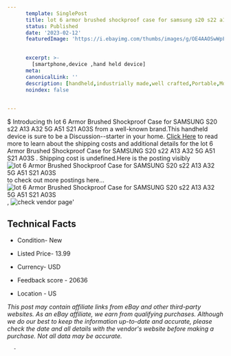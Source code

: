 ```yaml
---
      template: SinglePost
      title: lot 6 armor brushed shockproof case for samsung s20 s22 a13 a32 5g a51 s21 a03s 
      status: Published
      date: '2023-02-12'
      featuredImage: 'https://i.ebayimg.com/thumbs/images/g/OE4AAOSwWpFfNGOh/s-l225.jpg'
       

      excerpt: >-
        [smartphone,device ,hand held device]
      meta:
      canonicalLink: ''
      description: [handheld,industrially made,well crafted,Portable,Mobile,Compact,Convenient,Lightweight,Maneuverable,Man-portable,Miniature,Carriable,Hand-held,Light,Holdable,Transportable,Mobile device,Pocket-sized,On-the-go,Wireless,Cordless,Compact size,Convenient size, smartphone,device ,hand held device]
      noindex: false
      

---
```

$
      Introducing th lot 6 Armor Brushed Shockproof Case for SAMSUNG S20 s22 A13 A32 5G A51 S21 A03S  from a well-known brand.This handheld device  is sure to be a Discussion--starter in your home. [Click Here](https://www.ebay.com/itm/262957907132?hash=item3d39833cbc%3Ag%3AOE4AAOSwWpFfNGOh&mkevt=1&mkcid=1&mkrid=711-53200-19255-0&campid=%253CePNCampaignId%253E&customid=%253CreferenceId%253E&toolid=10049) to read more to learn about the shipping costs and additional details for the lot 6 Armor Brushed Shockproof Case for SAMSUNG S20 s22 A13 A32 5G A51 S21 A03S . Shipping cost is undefined.Here is the posting visibly ![lot 6 Armor Brushed Shockproof Case for SAMSUNG S20 s22 A13 A32 5G A51 S21 A03S ](https://i.ebayimg.com/thumbs/images/g/OE4AAOSwWpFfNGOh/s-l225.jpg) to check out more postings here... ![lot 6 Armor Brushed Shockproof Case for SAMSUNG S20 s22 A13 A32 5G A51 S21 A03S ](https://i.ebayimg.com/images/g/OE4AAOSwWpFfNGOh/s-l1600.jpg), ![check vendor page](https://origin-galleryplus.ebayimg.com/ws/web/262957907132_2_0_1/225x225.jpg,https://origin-galleryplus.ebayimg.com/ws/web/262957907132_3_0_1/225x225.jpg,https://origin-galleryplus.ebayimg.com/ws/web/262957907132_4_0_1/225x225.jpg,https://origin-galleryplus.ebayimg.com/ws/web/262957907132_5_0_1/225x225.jpg,https://origin-galleryplus.ebayimg.com/ws/web/262957907132_6_0_1/225x225.jpg,https://origin-galleryplus.ebayimg.com/ws/web/262957907132_7_0_1/225x225.jpg,https://origin-galleryplus.ebayimg.com/ws/web/262957907132_8_0_1/225x225.jpg,https://origin-galleryplus.ebayimg.com/ws/web/262957907132_9_0_1/225x225.jpg,https://origin-galleryplus.ebayimg.com/ws/web/262957907132_10_0_1/225x225.jpg,https://origin-galleryplus.ebayimg.com/ws/web/262957907132_11_0_1/225x225.jpg,https://origin-galleryplus.ebayimg.com/ws/web/262957907132_12_0_1/225x225.jpg)'

      

 ## Technical Facts 



     
      

 - Condition- New 


      

 - Listed Price- 13.99 


      

 - Currency- USD 


      

 - Feedback score - 20636 


      

 - Location - US 


      
      

 *_This post may contain affiliate links from eBay and other third-party websites. As an eBay affiliate, we earn from qualifying purchases. Although we do our best to keep the information up-to-date and accurate, please check the date and all details with the vendor's website before making a purchase. Not all data may be accurate._*




      -
